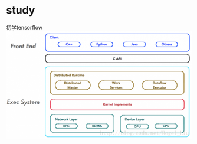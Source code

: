# study
初学tensorflow
![image](https://github.com/heng318/study/blob/master/images/%E7%B3%BB%E7%BB%9F%E6%9E%B6%E6%9E%84.png)
